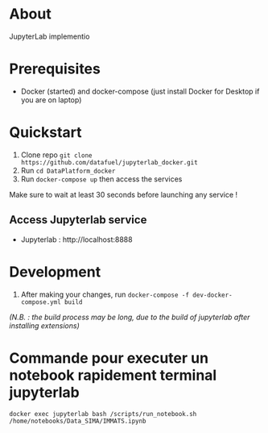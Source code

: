 # About
JupyterLab implementio

# Prerequisites
- Docker (started) and docker-compose (just install Docker for Desktop if you are on laptop) 

# Quickstart
1. Clone repo `git clone https://github.com/datafuel/jupyterlab_docker.git`
2. Run `cd DataPlatform_docker`
3. Run `docker-compose up` then access the services

Make sure to wait at least 30 seconds before launching any service ! 

## Access Jupyterlab service
  - Jupyterlab : http://localhost:8888


# Development
1. After making your changes, run `docker-compose -f dev-docker-compose.yml build`

*(N.B. : the build process may be long, due to the build of jupyterlab after installing extensions)*


# Commande pour executer un notebook rapidement terminal jupyterlab
`docker exec jupyterlab bash /scripts/run_notebook.sh /home/notebooks/Data_SIMA/IMMATS.ipynb` 
